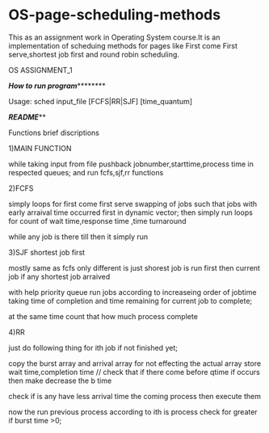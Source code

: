 # OS-page-scheduling-methods
This as an assignment work in Operating System course.It is an implementation of scheduing methods for pages like First come First serve,shortest job first and round robin scheduling.



OS ASSIGNMENT_1

***********How to run program*******************



Usage: sched input_file [FCFS|RR|SJF] [time_quantum]




*************README***************


Functions brief discriptions



1)MAIN FUNCTION

 while taking input from file pushback jobnumber,starttime,process time in respected queues;
 and run fcfs,sjf,rr functions 

2)FCFS

simply loops for first come first serve
swapping of jobs such that jobs with early arraival time occurred first in dynamic vector;
then simply run loops for count of wait time,response time ,time turnaround

while any job is there till then it simply run

3)SJF
shortest job first

mostly same as fcfs 
only different is just shorest job is run first then current job if any shortest job arraived

with help priority queue run jobs according to increaseing order of jobtime taking time of completion and time remaining for current job
to complete;

at the same time count that how much process complete  


4)RR


just do following thing for ith job if not finished yet;

copy the burst array and arrival array 
 for not effecting the actual array 
store wait time,completion time
// check that if there come before qtime
        if occurs then make decrease the b time
       
      
 
 check 
 if is any have less arrival time 
the coming process then execute them    

 now the run previous process according to 
ith is process check for greater if burst time >0;







